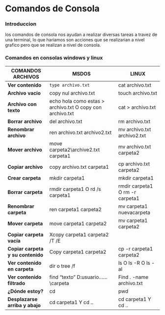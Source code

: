# Comandos de Consola 
### Introduccion 
los comandos de consola nos ayudan a realizar diversas tareas a travez de una terminal, lo que hariamos son acciones que se realizarian a nivel grafico pero que se realizan a nivel de consola.

### Comandos en consolas windows y linux
|COMANDOS ARCHIVOS	|MSDOS	|LINUX|
|-------------------|-------|-----|
|**Ver contenido**	|`type archivo.txt`|cat archivo.txt|
|**Archivo vacío**	|copy nul archivo.txt	|touch archivo.txt|
|**Archivo con texto**	|echo hola como estas > archivo.txt    O    copy con archivo.txt	|cat > archivo.txt |
|**Borrar archivo**	|del archivo.txt	|rm archivo.txt|
|**Renombrar archivo**	|ren archivo.txt archivo2.txt	|mv archivo.txt archivo2.txt|
|**Mover archivo**|	move carpeta2\archive2.txt carpeta1	|mv archivo.txt carpeta2|
|**Copiar archivo**|	copy archivo.txt carpeta1	|cp archivo.txt carpeta2|
|**Crear carpeta**|	mkdir carpeta1	|mkdir carpeta1
|**Borrar carpeta**|	rmdir carpeta1   O   rd /s carpeta1	|rmdir carpeta1    O   rm -r carpeta1|
|**Renombrar carpeta**|	ren carpeta1 carpeta2	|mv carpeta1 nuevacarpeta|
|**Mover carpeta**	|move carpeta1 carpeta2	|mv carpeta1 carpeta2|
|**Copiar carpeta vacía**|	Xcopy carpeta1 carpeta2 /T /E	|   |
|**Copiar carpeta y su contenido**|	Copy carpeta1 carpeta2	|cp -r carpeta1 carpeta2|
|**Ver contenido en carpeta**|	dir o tree /f 	|ls   O   ls -R   O   ls -al|
|**Ver contenido filtrado**|	find “texto” D:usuario……\carpeta	|Find . -name archivo.txt|
|**¿Dónde estoy?**	|cd	|pwd|
|**Desplazarse arriba y abajo**| cd carpeta1 Y cd .. | cd carpeta1 Y cd .. |

